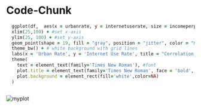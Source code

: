 # Code-Chunk

```ruby
  ggplot(df,  aes(x = urbanrate, y = internetuserate, size = incomeperperson)) +
  xlim(25,100) + #set x-axis
  ylim(25, 100) + #set y-axis
  geom_point(shape = 19, fill = "gray", position = "jitter", color = "mediumblue") +
  theme_bw() + # white background with grid lines
  labs(x = 'Urban Rate', y = 'Internet Use Rate', title = "Correlation between Internet Use Rate and Urban Rate") + #label
  theme(
    text = element_text(family='Times New Roman'), #font
    plot.title = element_text(family='Times New Roman', face = 'bold', hjust = 0.5), # center title
    plot.background = element_rect(fill='white',color=NA)
  )
  
  ```


![myplot](https://github.com/citlalycheema/Code-Chunk/assets/123214295/4338b580-6809-47f5-aab8-3d00dfe11656)
